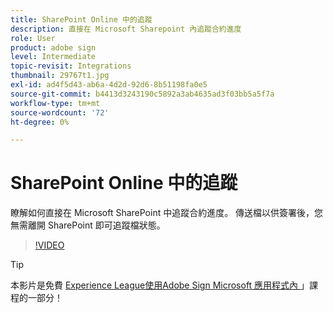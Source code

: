 ```yaml
---
title: SharePoint Online 中的追蹤
description: 直接在 Microsoft Sharepoint 內追蹤合約進度
role: User
product: adobe sign
level: Intermediate
topic-revisit: Integrations
thumbnail: 29767t1.jpg
exl-id: ad4f5d43-ab6a-4d2d-92d6-8b51198fa0e5
source-git-commit: b4413d3243190c5892a3ab4635ad3f03bb5a5f7a
workflow-type: tm+mt
source-wordcount: '72'
ht-degree: 0%

---
```


# SharePoint Online 中的追蹤

瞭解如何直接在 Microsoft SharePoint 中追蹤合約進度。 傳送檔以供簽署後，您無需離開 SharePoint 即可追蹤檔狀態。

>[!VIDEO](https://video.tv.adobe.com/v/29767t1?hidetitle=true)

>[!TIP]
>
>本影片是免費 [ Experience League使用Adobe Sign Microsoft 應用程式內 ](https://experienceleague.adobe.com/?recommended=Sign-U-1-2020.2) 」課程的一部分！
